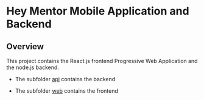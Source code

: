 # Hey Mentor Mobile Application and Backend

## Overview 

This project contains the React.js frontend Progressive Web Application and the node.js backend. 

* The subfolder [api](api) contains the backend


* The subfolder [web](web) contains the frontend